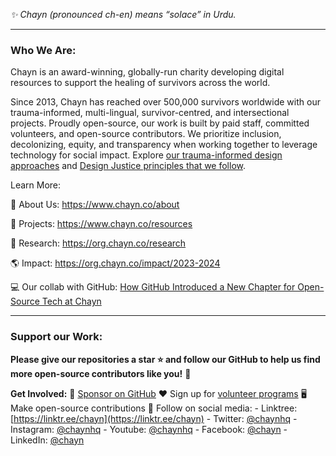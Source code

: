 *✨ Chayn (pronounced ch-en) means “solace” in Urdu.*

---

### Who We Are:

Chayn is an award-winning, globally-run charity developing digital resources to support the healing of survivors across the world.

Since 2013, Chayn has reached over 500,000 survivors worldwide with our trauma-informed, multi-lingual, survivor-centred, and intersectional projects. Proudly open-source, our work is built by paid staff, committed volunteers, and open-source contributors. 
We prioritize inclusion, decolonizing, equity, and transparency when working together to leverage technology for social impact. Explore [our trauma-informed design approaches](https://blog.chayn.co/trauma-informed-design-understanding-trauma-and-healing-f289d281495c#bfd5-9b19aef3af2) and [Design Justice principles that we follow](https://designjustice.org/read-the-principles).

Learn More:

  🤝 About Us: https://www.chayn.co/about

  🔎 Projects: https://www.chayn.co/resources

  📖 Research: https://org.chayn.co/research

  🌎 Impact: https://org.chayn.co/impact/2023-2024

  💻 Our collab with GitHub: [How GitHub Introduced a New Chapter for Open-Source Tech at Chayn](https://blog.chayn.co/how-github-introduced-a-new-chapter-for-open-source-tech-at-chayn-5ff2ad1b6af3)
  
---

### Support our Work:

**Please give our repositories a star ⭐ and follow our GitHub to help us find more open-source contributors like you!** 🙂

**Get Involved:**
🙏 [Sponsor on GitHub](https://github.com/sponsors/chaynHQ)
❤️ Sign up for [volunteer programs](https://www.chayn.co/get-involved)
🖥️ Make open-source contributions
📱 Follow on social media: - Linktree: [https://linktr.ee/chayn](https://linktr.ee/chayn) - Twitter: [@chaynhq](https://twitter.com/ChaynHQ) - Instagram: [@chaynhq](https://www.instagram.com/chaynhq/) - Youtube: [@chaynhq](https://www.youtube.com/@chaynhq) - Facebook: [@chayn](https://www.facebook.com/chayn) - LinkedIn: [@chayn](https://www.linkedin.com/company/chayn)

<!--

**Here are some ideas to get you started:**

🙋‍♀️ A short introduction - what is your organization all about?
🌈 Contribution guidelines - how can the community get involved?
👩‍💻 Useful resources - where can the community find your docs? Is there anything else the community should know?
🍿 Fun facts - what does your team eat for breakfast?
🧙 Remember, you can do mighty things with the power of [Markdown](https://docs.github.com/github/writing-on-github/getting-started-with-writing-and-formatting-on-github/basic-writing-and-formatting-syntax)
-->
